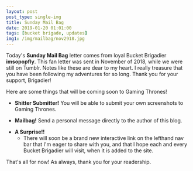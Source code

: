 ```yaml
---
layout: post
post_type: single-img
title: Sunday Mail Bag
date: 2019-01-20 01:01:00
tags: [bucket brigade, updates]
img1: /img/mailbag/nov2918.jpg
---
```

Today's **Sunday Mail Bag** letter comes from loyal Bucket Brigadier **imsopopfly**. This fan letter was sent in November of 2018, while we were still on Tumblr. Notes like these are dear to my heart. I really treasure that you have been following my adventures for so long. Thank you for your support, Brigadier!

Here are some things that will be coming soon to Gaming Thrones!
* **Shitter Submitter!** You will be able to submit your own screenshots to Gaming Thrones.
- **Mailbag!** Send a personal message directly to the author of this blog.
+ **A Surprise!!**
  - There will soon be a brand new interactive link on the lefthand nav bar that I'm eager to share with you, and that I hope each and every Bucket Brigadier will visit, when it is added to the site.

That's all for now! As always, thank you for your readership.
